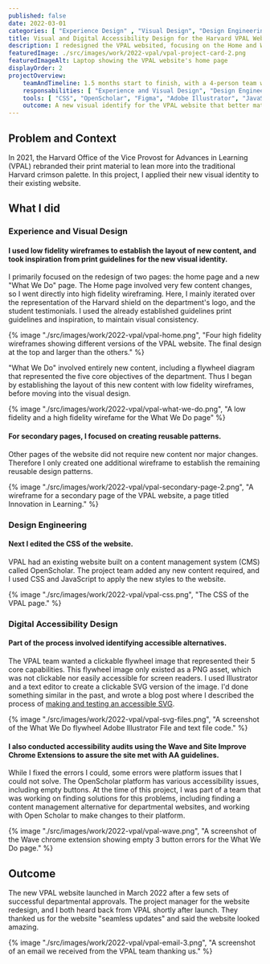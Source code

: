 ```yaml
---
published: false
date: 2022-03-01
categories: [ "Experience Design" , "Visual Design", "Design Engineering", "Digital Accessibility" ]
title: Visual and Digital Accessibility Design for the Harvard VPAL Website
description: I redesigned the VPAL websited, focusing on the Home and What We Do pages. I also conducted a manual and automated accessibility audit, and consulted on accessibile alternatives for a visual asset.
featuredImage: ./src/images/work/2022-vpal/vpal-project-card-2.png
featuredImageAlt: Laptop showing the VPAL website's home page
displayOrder: 2
projectOverview:
    teamAndTimeline: 1.5 months start to finish, with a 4-person team working remotely.
    responsabilities: [ "Experience and Visual Design", "Design Engineering",  "Digital Accessibility Design" ]
    tools: [ "CSS", "OpenScholar", "Figma", "Adobe Illustrator", "JavaScript" ]
    outcome: A new visual identify for the VPAL website that better match the university's core brand, and included a "What We Do" page that better communicated the department's role and value.
---
```

## Problem and Context
In 2021, the Harvard Office of the Vice Provost for Advances in Learning (VPAL) rebranded their print material to lean more into the traditional Harvard crimson palette. In this project, I applied their new visual identity to their existing website. 


## What I did

<h3 id="visual-design">Experience and Visual Design</h3>

#### I used low fidelity wireframes to establish the layout of new content, and took inspiration from print guidelines for the new visual identity.
I primarily focused on the redesign of two pages: the home page and a new "What We Do" page. The Home page involved very few content changes, so I went directly into high fidelity wireframing. Here, I mainly iterated over the representation of the Harvard shield on the department's logo, and the student testimonials. I used the already established guidelines print guidelines and inspiration, to maintain visual consistency. 

<div class="image-wrapper">

{% image "./src/images/work/2022-vpal/vpal-home.png", "Four high fidelity wireframes showing different versions of the VPAL website. The final design at the top and larger than the others." %}
</div>

"What We Do" involved entirely new content,  including a flywheel diagram that represented the five core objectives of the department. Thus I began by establishing the layout of this new content with low fidelity wireframes, before moving into the visual design.

<div class="image-wrapper">

{% image "./src/images/work/2022-vpal/vpal-what-we-do.png", "A low fidelity and a high fidelity wirefame for the What We Do page" %}
</div>



#### For secondary pages, I focused on creating reusable patterns.
Other pages of the website did not require new content nor major changes. Therefore I only created one additional wireframe to establish the remaining reusable design patterns.


<div class="image-wrapper">
{% image "./src/images/work/2022-vpal/vpal-secondary-page-2.png", "A wireframe for a secondary page of the VPAL website, a page titled Innovation in Learning." %}
</div>



<h3 id="design-engineering">Design Engineering</h3>

#### Next I edited the CSS of the website.
VPAL had an existing website built on  a content management system (CMS) called OpenScholar. The project team added any new content required, and I used CSS and JavaScript to apply the new styles to the website. 

<div class="image-wrapper">
{% image "./src/images/work/2022-vpal/vpal-css.png", "The CSS of the VPAL page." %}
</div>




<h3 id="digital-accessibility-design">Digital Accessibility Design</h3>

#### Part of the process involved identifying accessible alternatives.
The VPAL team wanted a clickable flywheel image that represented their 5 core capabilities. This flywheel image only existed as a PNG asset, which was not clickable nor easily accessible for screen readers. I used Illustrator and a text editor to create a clickable SVG version of the image. I'd done something similar in the past, and wrote a blog post where I described the process of [making and testing an accessible SVG](https://www.zoracabrera.com/blog/making-and-testing-an-accessible-svg/).

<div class="image-wrapper">
{% image "./src/images/work/2022-vpal/vpal-svg-files.png", "A screenshot of the What We Do flywheel Adobe Illustrator File and text file code." %}
</div>


#### I also conducted accessibility audits using the Wave and Site Improve Chrome Extensions to assure the site met with AA guidelines.
While I fixed the errors I could, some errors were platform issues that I could not solve. The OpenScholar platform has various accessibility issues, including empty buttons. At the time of this project, I was part of a team that was working on finding solutions for this problems, including finding a content management alternative for departmental websites, and working with Open Scholar to make changes to their platform.

<div class="image-wrapper">
{% image "./src/images/work/2022-vpal/vpal-wave.png", "A screenshot of the Wave chrome extension showing empty 3 button errors for the What We Do page." %}
</div>



## Outcome
The new VPAL website launched in March 2022 after a few sets of successful departmental approvals. The project manager for the website redesign, and I both heard back from VPAL shortly after launch. They thanked us for the website "seamless updates" and said the website looked amazing.

<div class="image-wrapper">
{% image "./src/images/work/2022-vpal/vpal-email-3.png", "A screenshot of an email we received from the VPAL team thanking us." %}
</div>


